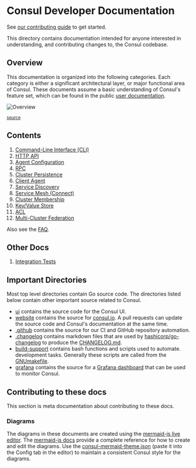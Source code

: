 # Consul Developer Documentation

See [our contributing guide](../.github/CONTRIBUTING.md) to get started.

This directory contains documentation intended for anyone interested in
understanding, and contributing changes to, the Consul codebase.

## Overview

This documentation is organized into the following categories. Each category is 
either a significant architectural layer, or major functional area of Consul. 
These documents assume a basic understanding of Consul's feature set, which can
be found in the public [user documentation].

[user documentation]: https://www.consul.io/docs

![Overview](./overview.svg)

<sup>[source](./overview.mmd)</sup>

## Contents 

1. [Command-Line Interface (CLI)](./cli)
1. [HTTP API](./http-api)
1. [Agent Configuration](./config)
1. [RPC](./rpc)
1. [Cluster Persistence](./persistence)
1. [Client Agent](./client-agent)
1. [Service Discovery](./service-discovery)
1. [Service Mesh (Connect)](./service-mesh)
1. [Cluster Membership](./cluster-membership)
1. [Key/Value Store](./kv)
1. [ACL](./acl)
1. [Multi-Cluster Federation](./cluster-federation)

Also see the [FAQ](./faq.md).

## Other Docs

1. [Integration Tests](../test/integration/connect/envoy/README.md)

## Important Directories

Most top level directories contain Go source code. The directories listed below
contain other important source related to Consul.

* [ui] contains the source code for the Consul UI.
* [website] contains the source for [consul.io](https://www.consul.io/). A pull requests
  can update the source code and Consul's documentation at the same time.
* [.github] contains the source for our CI and GitHub repository
  automation.
* [.changelog] contains markdown files that are used by [hashicorp/go-changelog] to produce the
  [CHANGELOG.md].
* [build-support] contains bash functions and scripts used to automate.
  development tasks. Generally these scripts are called from the [GNUmakefile].
* [grafana] contains the source for a [Grafana dashboard] that can be used to
  monitor Consul.

[ui]: https://github.com/hashicorp/consul/tree/main/ui
[website]: https://github.com/hashicorp/consul/tree/main/website
[.github]: https://github.com/hashicorp/consul/tree/main/.github
[.changelog]: https://github.com/hashicorp/consul/tree/main/.changelog
[hashicorp/go-changelog]: https://github.com/hashicorp/go-changelog
[CHANGELOG.md]: https://github.com/hashicorp/consul/blob/main/CHANGELOG.md
[build-support]: https://github.com/hashicorp/consul/tree/main/build-support
[GNUmakefile]: https://github.com/hashicorp/consul/tree/main/GNUmakefile
[Grafana dashboard]: https://grafana.com/grafana/dashboards
[grafana]: https://github.com/hashicorp/consul/tree/main/grafana


## Contributing to these docs

This section is meta documentation about contributing to these docs.

### Diagrams

The diagrams in these documents are created using the [mermaid-js live editor]. 
The [mermaid-js docs] provide a complete reference for how to create and edit 
the diagrams. Use the [consul-mermaid-theme.json] (paste it into the Config tab 
in the editor) to maintain a consistent Consul style for the diagrams.

[mermaid-js live editor]: https://mermaid-js.github.io/mermaid-live-editor/edit/
[mermaid-js docs]: https://mermaid-js.github.io/mermaid/
[consul-mermaid-theme.json]: ./consul-mermaid-theme.json
